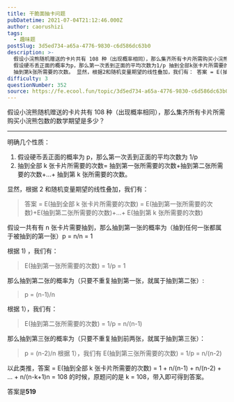 ```yaml
---
title: 干脆面抽卡问题
pubDatetime: 2021-07-04T21:12:46.000Z
author: caorushizi
tags:
  - 趣味题
postSlug: 3d5ed734-a65a-4776-9830-c6d586dc63b0
description: >-
  假设小浣熊随机赠送的卡片共有 108 种（出现概率相同），那么集齐所有卡片所需购买小浣熊包数的数学期望是多少？ 明确几个性质：
  假设硬币丢正面的概率为p，那么第一次丢到正面的平均次数为1/p 抽到全部k张卡片所需要的次数= 抽到第一张所需要的次数+抽到第二张所需要的次数+...+
  抽到第k张所需要的次数。 显然，根据2和随机变量期望的线性叠加，我们有： 答案 = E(抽到全部k张卡片所需要的次数)
difficulty: 3
questionNumber: 352
source: https://fe.ecool.fun/topic/3d5ed734-a65a-4776-9830-c6d586dc63b0
---
```


假设小浣熊随机赠送的卡片共有 108 种（出现概率相同），那么集齐所有卡片所需购买小浣熊包数的数学期望是多少？

---

明确几个性质：

1. 假设硬币丢正面的概率为 p，那么第一次丢到正面的平均次数为 1/p
2. 抽到全部 k 张卡片所需要的次数= 抽到第一张所需要的次数+抽到第二张所需要的次数+...+ 抽到第 k 张所需要的次数。

显然，根据 2 和随机变量期望的线性叠加，我们有：

> 答案 = E(抽到全部 k 张卡片所需要的次数) = E(抽到第一张所需要的次数)+E(抽到第二张所需要的次数)+...+ E(抽到第 k 张所需要的次数)

假设一共有有 n 张卡片需要抽到，那么抽到第一张的概率为（抽到任何一张都属于被抽到的第一张）p = n/n = 1

根据 1) ，我们有：

> E(抽到第一张所需要的次数) = 1/p = 1

那么抽到第二张的概率为（只要不重复抽到第一张，就属于抽到第二张）:

> p = (n-1)/n

根据 1），我们有：

> E(抽到第二张所需要的次数) = 1/p = n/(n-1)

那么抽到第三张的概率为（只要不重复抽到前两张，就属于抽到第三张）：

> p = (n-2)/n 根据 1），我们有 E(抽到第三张所需要的次数) = 1/p = n/(n-2)

以此类推，答案 = E(抽到全部 k 张卡片所需要的次数) = 1 + n/(n-1) + n/(n-2) + ... + n/(n-k+1)n = 108 的时候，原题问的是 k = 108，带入即可得到答案。

答案是**519**

